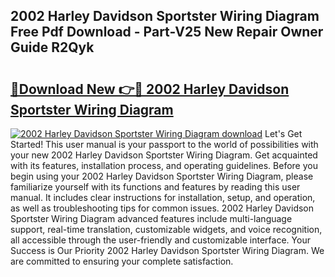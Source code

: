 ## 2002 Harley Davidson Sportster Wiring Diagram Free Pdf Download - Part-V25 New Repair Owner Guide R2Qyk

# <h2><a href="http://dfpwdew.blite.top/?on=2002+Harley+Davidson+Sportster+Wiring+Diagram">🔗Download New 👉🔴 2002 Harley Davidson Sportster Wiring Diagram</a></h2>

[![2002 Harley Davidson Sportster Wiring Diagram download](https://i.imgur.com/lujVjoI.png)](http://dfpwdew.blite.top/?on=2002+Harley+Davidson+Sportster+Wiring+Diagram)
Let's Get Started! This user manual is your passport to the world of possibilities with your new 2002 Harley Davidson Sportster Wiring Diagram. Get acquainted with its features, installation process, and operating guidelines. Before you begin using your 2002 Harley Davidson Sportster Wiring Diagram, please familiarize yourself with its functions and features by reading this user manual. It includes clear instructions for installation, setup, and operation, as well as troubleshooting tips for common issues. 2002 Harley Davidson Sportster Wiring Diagram advanced features include multi-language support, real-time translation, customizable widgets, and voice recognition, all accessible through the user-friendly and customizable interface. Your Success is Our Priority 2002 Harley Davidson Sportster Wiring Diagram. We are committed to ensuring your complete satisfaction.
